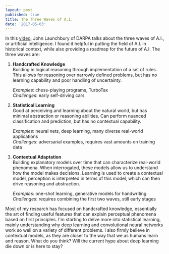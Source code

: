 ```yaml
---
layout: post
published: true
title: The Three Waves of A.I.
date: '2017-05-03'
---
```


In this [video](https://www.youtube.com/watch?v=-O01G3tSYpU), John Launchbury of DARPA talks about the three waves of A.I., or artificial intelligence. I found it helpful in putting the field of A.I. in historical context, while also providing a roadmap for the future of A.I. The three waves are:

1. **Handcrafted Knowledge**  
Building in logical reasoning through implementation of a set of rules. This allows for reasoning over narrowly defined problems, but has no learning capability and poor handling of uncertainty.  

   *Examples*: chess-playing programs, TurboTax  
   *Challenges*: early self-driving cars
  
2. **Statistical Learning**  
Good at perceiving and learning about the natural world, but has minimal abstraction or reasoning abilities. Can perform nuanced classification and prediction, but has no contextual capability.  

   *Examples*: neural nets, deep learning, many diverse real-world applications  
   *Challenges*: adversarial examples, requires vast amounts on training data

3. **Contextual Adaptation**  
Building explanatory models over time that can characterize real-world phenomena. When interrogated, these models allow us to understand how the model makes decisions. Learning is used to create a contextual model, perception is interpreted in terms of this model, which can then drive reasoning and abstraction.  

   *Examples*: one-shot learning, generative models for handwriting
   *Challenges*: requires combining the first two waves, still early stages
  
  Most of my research has focused on handcrafted knowledge, essentially the art of finding useful features that can explain perceptual phenomena based on first principles. I'm starting to delve more into statistical learning, mainly understanding why deep learning and convolutional neural networks work so well on a variety of different problems. I also firmly believe in contextual models, as they are closer to the way that we as humans learn and reason. What do you think? Will the current hype about deep learning die down or is here to stay?
